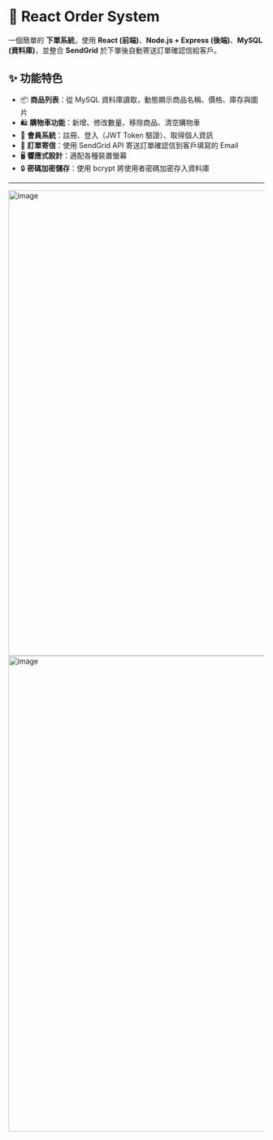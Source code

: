 # 🛒 React Order System

一個簡單的 **下單系統**，使用 **React (前端)**、**Node.js + Express (後端)**、**MySQL (資料庫)**，並整合 **SendGrid** 於下單後自動寄送訂單確認信給客戶。

## ✨ 功能特色
- 📦 **商品列表**：從 MySQL 資料庫讀取，動態顯示商品名稱、價格、庫存與圖片  
- 🛍 **購物車功能**：新增、修改數量、移除商品、清空購物車  
- 👤 **會員系統**：註冊、登入（JWT Token 驗證）、取得個人資訊  
- 💌 **訂單寄信**：使用 SendGrid API 寄送訂單確認信到客戶填寫的 Email  
- 🖥 **響應式設計**：適配各種裝置螢幕  
- 🔒 **密碼加密儲存**：使用 bcrypt 將使用者密碼加密存入資料庫  

---
<img width="763" height="916" alt="image" src="https://github.com/user-attachments/assets/99c58cfb-a756-44a7-9311-5a3af131af74" />

<img width="1872" height="936" alt="image" src="https://github.com/user-attachments/assets/d3c15b21-3366-4ec0-9744-7e14fd720b05" />

